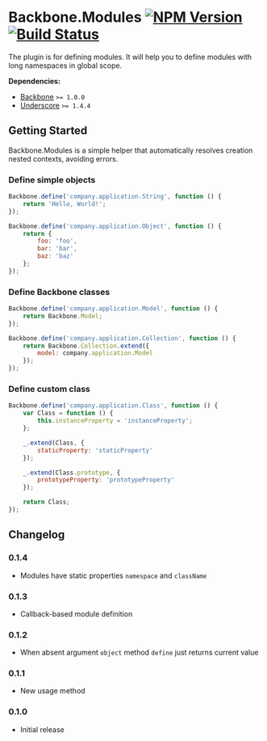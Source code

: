 [npm-badge]: https://badge.fury.io/js/backbone.modules.png
[npm-link]: https://badge.fury.io/js/backbone.modules

[travis-badge]: https://secure.travis-ci.org/DreamTheater/Backbone.Modules.png
[travis-link]: https://travis-ci.org/DreamTheater/Backbone.Modules

# Backbone.Modules [![NPM Version][npm-badge]][npm-link] [![Build Status][travis-badge]][travis-link]
The plugin is for defining modules. It will help you to define modules with long namespaces in global scope.

**Dependencies:**

  - [Backbone](https://github.com/documentcloud/backbone) `>= 1.0.0`
  - [Underscore](https://github.com/documentcloud/underscore) `>= 1.4.4`

## Getting Started
Backbone.Modules is a simple helper that automatically resolves creation nested contexts, avoiding errors.

### Define simple objects
```js
Backbone.define('company.application.String', function () {
    return 'Hello, World!';
});

Backbone.define('company.application.Object', function () {
    return {
        foo: 'foo',
        bar: 'bar',
        baz: 'baz'
    };
});
```

### Define Backbone classes
```js
Backbone.define('company.application.Model', function () {
    return Backbone.Model;
});

Backbone.define('company.application.Collection', function () {
    return Backbone.Collection.extend({
        model: company.application.Model
    });
});
```

### Define custom class
```js
Backbone.define('company.application.Class', function () {
    var Class = function () {
        this.instanceProperty = 'instanceProperty';
    };

    _.extend(Class, {
        staticProperty: 'staticProperty'
    });

    _.extend(Class.prototype, {
        prototypeProperty: 'prototypeProperty'
    });

    return Class;
});
```

## Changelog
### 0.1.4
  - Modules have static properties `namespace` and `className`

### 0.1.3
  - Callback-based module definition

### 0.1.2
  - When absent argument `object` method `define` just returns current value

### 0.1.1
  - New usage method

### 0.1.0
  - Initial release
